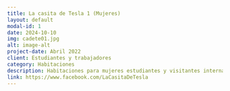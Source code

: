 ```yaml
---
title: La casita de Tesla 1 (Mujeres)
layout: default
modal-id: 1
date: 2024-10-10
img: cadete01.jpg
alt: image-alt
project-date: Abril 2022
client: Estudiantes y trabajadores
category: Habitaciones
description: Habitaciones para mujeres estudiantes y visitantes internacionales con tiempos flexibles. Para más información contáctanos a través del formulario de esta web o visítanos en el link de este post.
link: https://www.facebook.com/LaCasitaDeTesla
---
```


